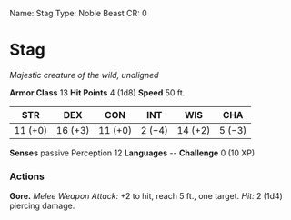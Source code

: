 Name: Stag
Type: Noble Beast
CR: 0

# Stag
_Majestic creature of the wild, unaligned_

**Armor Class** 13
**Hit Points** 4 (1d8)
**Speed** 50 ft.

| STR     | DEX     | CON     | INT     | WIS     | CHA     |
|---------|---------|---------|---------|---------|---------|
| 11 (+0) | 16 (+3) | 11 (+0) | 2 (−4)  | 14 (+2) | 5 (−3)  |    

**Senses** passive Perception 12
**Languages** --
**Challenge** 0 (10 XP)

### Actions
**Gore.** _Melee Weapon Attack:_ +2 to hit, reach 5 ft., one target. _Hit:_ 2 (1d4) piercing damage. 
